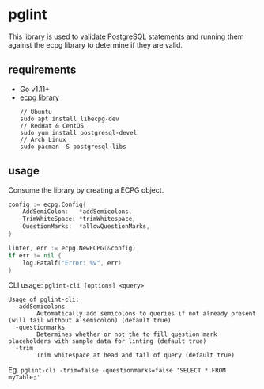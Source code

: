 # pglint
This library is used to validate PostgreSQL statements and running them against the ecpg library to determine if they are valid.

## requirements
- Go v1.11+
- [ecpg library](https://manpages.debian.org/experimental/libecpg-dev/ecpg.1.en.html)
    ```
    // Ubuntu
    sudo apt install libecpg-dev
    // RedHat & CentOS
    sudo yum install postgresql-devel
    // Arch Linux
    sudo pacman -S postgresql-libs
    ```

## usage

Consume the library by creating a ECPG object.

```go
config := ecpg.Config{
    AddSemiColon:   *addSemicolons,
    TrimWhiteSpace: *trimWhitespace,
    QuestionMarks:  *allowQuestionMarks,
}

linter, err := ecpg.NewECPG(&config)
if err != nil {
    log.Fatalf("Error: %v", err)
}
```

CLI usage:
`pglint-cli [options] <query>`
```
Usage of pglint-cli:
  -addSemicolons
        Automatically add semicolons to queries if not already present (will fail without a semicolon) (default true)
  -questionmarks
        Determines whether or not the to fill question mark placeholders with sample data for linting (default true)
  -trim
        Trim whitespace at head and tail of query (default true)
```

Eg. `pglint-cli -trim=false -questionmarks=false 'SELECT * FROM myTable;'`